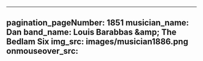 ------
pagination_pageNumber: 1851
musician_name: Dan
band_name: Louis Barabbas &amp;amp; The Bedlam Six
img_src: images/musician1886.png
onmouseover_src: 
------